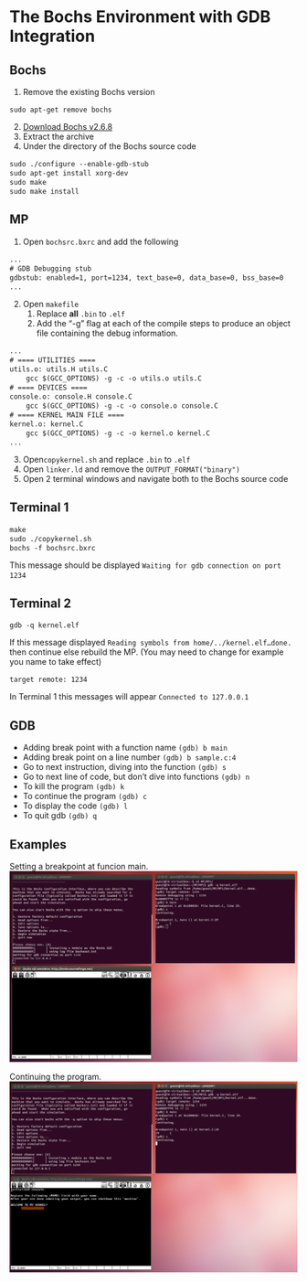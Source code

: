 # The Bochs Environment with GDB Integration
## Bochs
1. Remove the existing Bochs version
```
sudo apt-get remove bochs
```
2. [Download Bochs v2.6.8](https://sourceforge.net/projects/bochs/files/bochs/2.6.8/bochs-2.6.8.tar.gz/download)
3. Extract the archive
4. Under the directory of the Bochs source code
```
sudo ./configure --enable-gdb-stub
sudo apt-get install xorg-dev
sudo make
sudo make install
```
## MP
1. Open `bochsrc.bxrc` and add the following
```
...
# GDB Debugging stub
gdbstub: enabled=1, port=1234, text_base=0, data_base=0, bss_base=0
...
```
2. Open `makefile`
	1. Replace **all** `.bin` to `.elf`
	2. Add the “-g” flag at each of the compile steps to produce an object file containing the debug information.
```
...
# ==== UTILITIES ====
utils.o: utils.H utils.C
	gcc $(GCC_OPTIONS) -g -c -o utils.o utils.C
# ==== DEVICES ====
console.o: console.H console.C
	gcc $(GCC_OPTIONS) -g -c -o console.o console.C
# ==== KERNEL MAIN FILE ====
kernel.o: kernel.C
	gcc $(GCC_OPTIONS) -g -c -o kernel.o kernel.C
...
```
3. Open`copykernel.sh` and replace `.bin` to `.elf`
4. Open `linker.ld` and remove the `OUTPUT_FORMAT("binary")`
5. Open 2 terminal windows and navigate both to the Bochs source code

## Terminal 1
```
make
sudo ./copykernel.sh
bochs -f bochsrc.bxrc
```
This message should be displayed `Waiting for gdb connection on port 1234`

## Terminal 2
```
gdb -q kernel.elf
```
If this message displayed `Reading symbols from home/../kernel.elf…done.` then continue else rebuild the MP. (You may need to change for example you name to take effect)
```
target remote: 1234
```
In Terminal 1 this messages will appear `Connected to 127.0.0.1`

## GDB
 - Adding break point with a function name `(gdb) b main`
 - Adding break point on a line number `(gdb) b sample.c:4`
 - Go to next instruction, diving into the function `(gdb) s`
 - Go to next line of code, but don’t dive into functions `(gdb) n`
 - To kill the program `(gdb) k`
 - To continue the program `(gdb) c`
 - To display the code `(gdb) l`
 - To quit gdb `(gdb) q`

## Examples
Setting a breakpoint at funcion main.
![Brakepoint @ main()](bmain.png)

Continuing the program.
![After breakpoint](c.png)
